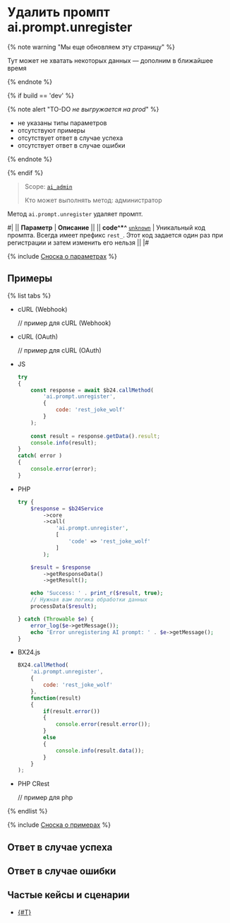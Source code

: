 # Удалить промпт ai.prompt.unregister

{% note warning "Мы еще обновляем эту страницу" %}

Тут может не хватать некоторых данных — дополним в ближайшее время

{% endnote %}

{% if build == 'dev' %}

{% note alert "TO-DO _не выгружается на prod_" %}

- не указаны типы параметров
- отсутствуют примеры
- отсутствует ответ в случае успеха
- отсутствует ответ в случае ошибки

{% endnote %}

{% endif %}

> Scope: [`ai_admin`](../../scopes/permissions.md)
>
> Кто может выполнять метод: администратор

Метод `ai.prompt.unregister` удаляет промпт.

#|
|| **Параметр** | **Описание** ||
|| **code^*^**
[`unknown`](../../data-types.md) | Уникальный код промпта. Всегда имеет префикс `rest_`. Этот код задается один раз при регистрации и затем изменить его нельзя ||
|#

{% include [Сноска о параметрах](../../../_includes/required.md) %}

## Примеры

{% list tabs %}

- cURL (Webhook)

    // пример для cURL (Webhook)

- cURL (OAuth)

    // пример для cURL (OAuth)

- JS


    ```js
    try
    {
    	const response = await $b24.callMethod(
    		'ai.prompt.unregister',
    		{
    			code: 'rest_joke_wolf'
    		}
    	);
    	
    	const result = response.getData().result;
    	console.info(result);
    }
    catch( error )
    {
    	console.error(error);
    }
    ```

- PHP


    ```php
    try {
        $response = $b24Service
            ->core
            ->call(
                'ai.prompt.unregister',
                [
                    'code' => 'rest_joke_wolf'
                ]
            );
    
        $result = $response
            ->getResponseData()
            ->getResult();
    
        echo 'Success: ' . print_r($result, true);
        // Нужная вам логика обработки данных
        processData($result);
    
    } catch (Throwable $e) {
        error_log($e->getMessage());
        echo 'Error unregistering AI prompt: ' . $e->getMessage();
    }
    ```

- BX24.js

    ```js
    BX24.callMethod(
        'ai.prompt.unregister',
        {
            code: 'rest_joke_wolf'
        },
        function(result)
        {
            if(result.error())
            {
                console.error(result.error());
            }
            else
            {
                console.info(result.data());
            }
        }
    );
    ```

- PHP CRest

    // пример для php

{% endlist %}

{% include [Сноска о примерах](../../../_includes/examples.md) %}

## Ответ в случае успеха

## Ответ в случае ошибки

## Частые кейсы и сценарии

- [{#T}](../../../tutorials/ai/add-joke-prompt.md)